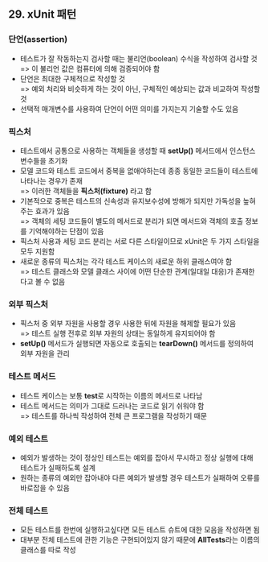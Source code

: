 ## 29. xUnit 패턴
   
### 단언(assertion)
- 테스트가 잘 작동하는지 검사할 때는 불리언(boolean) 수식을 작성하여 검사할 것  
  => 이 불리언 값은 컴퓨터에 의해 검증되어야 함
- 단언은 최대한 구체적으로 작성할 것  
  => 예외 처리와 비슷하게 하는 것이 아닌, 구체적인 예상되는 값과 비교하여 작성할 것
- 선택적 매개변수를 사용하여 단언이 어떤 의미를 가지는지 기술할 수도 있음

### 픽스처
- 테스트에서 공통으로 사용하는 객체들을 생성할 때 **setUp()** 메서드에서 인스턴스 변수들을 초기화
- 모델 코드와 테스트 코드에서 중복을 없애야하는데 종종 동일한 코드들이 테스트에 나타나는 경우가 존재  
  => 이러한 객체들을 **픽스처(fixture)** 라고 함
- 기본적으로 중복은 테스트의 신속성과 유지보수성에 방해가 되지만 가독성을 높혀주는 효과가 있음  
  => 객체의 세팅 코드들이 별도의 메서드로 분리가 되면 메서드와 객체의 호출 정보를 기억해야하는 단점이 있음
- 픽스처 사용과 세팅 코드 분리는 서로 다른 스타일이므로 xUnit은 두 가지 스타일을 모두 지원함
- 새로운 종류의 픽스처는 각각 테스트 케이스의 새로운 하위 클래스여야 함  
  => 테스트 클래스와 모델 클래스 사이에 어떤 단순한 관계(일대일 대응)가 존재한다고 볼 수 없음

### 외부 픽스처
- 픽스처 중 외부 자원을 사용할 경우 사용한 뒤에 자원을 해제할 필요가 있음  
  => 테스트 실행 전후로 외부 자원의 상태는 동일하게 유지되어야 함
- **setUp()** 메서드가 실행되면 자동으로 호출되는 **tearDown()** 메서드를 정의하여 외부 자원을 관리

### 테스트 메서드
- 테스트 케이스는 보통 **test**로 시작하는 이름의 메서드로 나타남
- 테스트 메서드는 의미가 그대로 드러나는 코드로 읽기 쉬워야 함  
  => 테스트를 하나씩 작성하여 전체 큰 프로그램을 작성하기 때문

### 예외 테스트
- 예외가 발생하는 것이 정상인 테스트는 예외를 잡아서 무시하고 정상 실행에 대해 테스트가 실패하도록 설계
- 원하는 종류의 예외만 잡아내야 다른 예외가 발생할 경우 테스트가 실패하여 오류를 바로잡을 수 있음

### 전체 테스트
- 모든 테스트를 한번에 실행하고싶다면 모든 테스트 슈트에 대한 모음을 작성하면 됨
- 대부분 전체 테스트에 관한 기능은 구현되어있지 않기 때문에 **AllTests**라는 이름의 클래스를 따로 작성